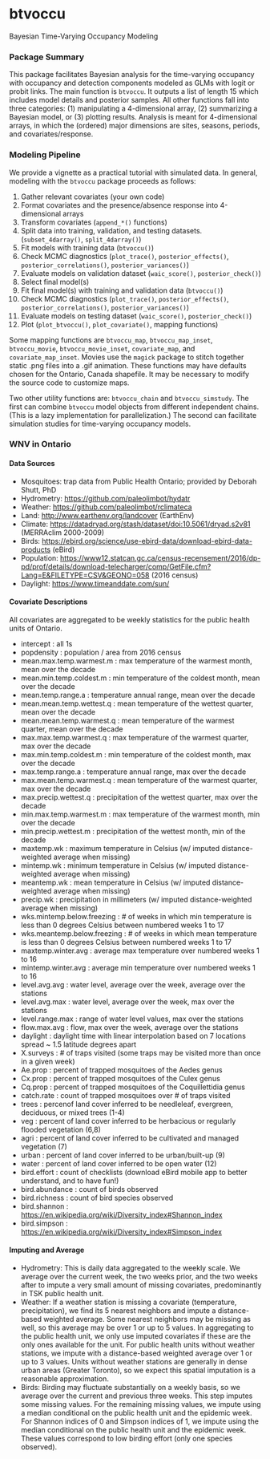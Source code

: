# btvoccu
Bayesian Time-Varying Occupancy Modeling

### Package Summary
This package facilitates Bayesian analysis for the time-varying occupancy with occupancy and detection components modeled as GLMs with logit or probit links. The main function is `btvoccu`. It outputs a list of length 15 which includes model details and posterior samples. All other functions fall into three categories: (1) manipulating a 4-dimensional array, (2) summarizing a Bayesian model, or (3) plotting results. Analysis is meant for 4-dimensional arrays, in which the (ordered) major dimensions are sites, seasons, periods, and covariates/response.

### Modeling Pipeline
We provide a vignette as a practical tutorial with simulated data. In general, modeling with the `btvoccu` package proceeds as follows:
1. Gather relevant covariates (your own code)
2. Format covariates and the presence/absence response into 4-dimensional arrays
3. Transform covariates (`append_*()` functions)
4. Split data into training, validation, and testing datasets. (`subset_4darray()`, `split_4darray()`)
5. Fit models with training data (`btvoccu()`)
6. Check MCMC diagnostics (`plot_trace()`, `posterior_effects()`, `posterior_correlations()`, `posterior_variances()`)
7. Evaluate models on validation dataset (`waic_score()`, `posterior_check()`)
8. Select final model(s)
9. Fit final model(s) with training and validation data (`btvoccu()`)
10. Check MCMC diagnostics (`plot_trace()`, `posterior_effects()`, `posterior_correlations()`, `posterior_variances()`)
11. Evaluate models on testing dataset (`waic_score()`, `posterior_check()`)
12. Plot (`plot_btvoccu()`, `plot_covariate()`, mapping functions)

Some mapping functions are `btvoccu_map`, `btvoccu_map_inset`, `btvoccu_movie`, `btvoccu_movie_inset`, `covariate_map`, and `covariate_map_inset`. Movies use the `magick` package to stitch together static .png files into a .gif animation. These functions may have defaults chosen for the Ontario, Canada shapefile. It may be necessary to modify the source code to customize maps.

Two other utility functions are: `btvoccu_chain` and `btvoccu_simstudy`. The first can combine `btvoccu` model objects from different independent chains. (This is a lazy implementation for parallelization.) The second can facilitate simulation studies for time-varying occupancy models. 

### WNV in Ontario

#### Data Sources
* Mosquitoes: trap data from Public Health Ontario; provided by Deborah Shutt, PhD
* Hydrometry: https://github.com/paleolimbot/hydatr
* Weather: https://github.com/paleolimbot/rclimateca
* Land: http://www.earthenv.org/landcover (EarthEnv)
* Climate: https://datadryad.org/stash/dataset/doi:10.5061/dryad.s2v81 (MERRAclim 2000-2009)
* Birds: https://ebird.org/science/use-ebird-data/download-ebird-data-products (eBird)
* Population: https://www12.statcan.gc.ca/census-recensement/2016/dp-pd/prof/details/download-telecharger/comp/GetFile.cfm?Lang=E&FILETYPE=CSV&GEONO=058 (2016 census)
* Daylight: https://www.timeanddate.com/sun/

#### Covariate Descriptions
All covariates are aggregated to be weekly statistics for the public health units of Ontario.
* intercept : all 1s
* popdensity : population / area from 2016 census
* mean.max.temp.warmest.m : max temperature of the warmest month, mean over the decade
* mean.min.temp.coldest.m : min temperature of the coldest month, mean over the decade
* mean.temp.range.a : temperature annual range, mean over the decade
* mean.mean.temp.wettest.q : mean temperature of the wettest quarter, mean over the decade
* mean.mean.temp.warmest.q : mean temperature of the warmest quarter, mean over the decade
* max.max.temp.warmest.q : max temperature of the warmest quarter, max over the decade
* max.min.temp.coldest.m : min temperature of the coldest month, max over the decade
* max.temp.range.a : temperature annual range, max over the decade
* max.mean.temp.warmest.q : mean temperature of the warmest quarter, max over the decade
* max.precip.wettest.q : precipitation of the wettest quarter, max over the decade
* min.max.temp.warmest.m : max temperature of the warmest month, min over the decade
* min.precip.wettest.m : precipitation of the wettest month, min of the decade
* maxtemp.wk : maximum temperature in Celsius (w/ imputed distance-weighted average when missing)
* mintemp.wk : minimum temperature in Celsius (w/ imputed distance-weighted average when missing)
* meantemp.wk : mean temperature in Celsius (w/ imputed distance-weighted average when missing)
* precip.wk : precipitation in millimeters (w/ imputed distance-weighted average when missing)
* wks.mintemp.below.freezing : # of weeks in which min temperature is less than 0 degrees Celsius between numbered weeks 1 to 17
* wks.meantemp.below.freezing : # of weeks in which mean temperature is less than 0 degrees Celsius between numbered weeks 1 to 17
* maxtemp.winter.avg : average max temperature over numbered weeks 1 to 16
* mintemp.winter.avg : average min temperature over numbered weeks 1 to 16
* level.avg.avg : water level, average over the week, average over the stations
* level.avg.max : water level, average over the week, max over the stations
* level.range.max : range of water level values, max over the stations
* flow.max.avg : flow, max over the week, average over the stations
* daylight : daylight time with linear interpolation based on 7 locations spread ~ 1.5 latitude degrees apart 
* X.surveys : # of traps visited (some traps may be visited more than once in a given week)
* Ae.prop : percent of trapped mosquitoes of the Aedes genus
* Cx.prop : percent of trapped mosquitoes of the Culex genus
* Cq.prop : percent of trapped mosquitoes of the Coquillettidia genus
* catch.rate : count of trapped mosquitoes over # of traps visited
* trees : percenof land cover inferred to be needleleaf, evergreen, deciduous, or mixed trees (1-4)
* veg : percent of land cover inferred to be herbacious or regularly flooded vegetation (6,8)
* agri : percent of land cover inferred to be cultivated and managed vegetation (7)
* urban : percent of land cover inferred to be urban/built-up (9)
* water : percent of land cover inferred to be open water (12)
* bird.effort : count of checklists (download eBird mobile app to better understand, and to have fun!)
* bird.abundance : count of birds observed
* bird.richness : count of bird species observed
* bird.shannon : https://en.wikipedia.org/wiki/Diversity_index#Shannon_index
* bird.simpson : https://en.wikipedia.org/wiki/Diversity_index#Simpson_index

#### Imputing and Average
* Hydrometry: This is daily data aggregated to the weekly scale. We average over the current week, the two weeks prior, and the two weeks after to impute a very small amount of missing covariates, predominantly in TSK public health unit. 
* Weather: If a weather station is missing a covariate (temperature, precipitation), we find its 5 nearest neighbors and impute a distance-based weighted average. Some nearest neighbors may be missing as well, so this average may be over 1 or up to 5 values. In aggregating to the public health unit, we only use imputed covariates if these are the only ones available for the unit. For public health units without weather stations, we impute with a distance-based weighted average over 1 or up to 3 values. Units without weather stations are generally in dense urban areas (Greater Toronto), so we expect this spatial imputation is a reasonable approximation. 
* Birds: Birding may fluctuate substantially on a weekly basis, so we average over the current and previous three weeks. This step imputes some missing values. For the remaining missing values, we impute using a median conditional on the public health unit and the epidemic week. For Shannon indices of 0 and Simpson indices of 1, we impute using the median conditional on the public health unit and the epidemic week. These values correspond to low birding effort (only one species observed). 
